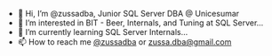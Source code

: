 - 👋 Hi, I’m @zussadba, Junior SQL Server DBA @ Unicesumar
- 👀 I’m interested in BIT - Beer, Internals, and Tuning at SQL Server...
- 🌱 I’m currently learning SQL Server Internals...
- 📫 How to reach me [@zussadba](https://www.twitter.com/zussadba) or zussa.dba@gmail.com

<!---
zussadba/zussadba is a ✨ special ✨ repository because its `README.md` (this file) appears on your GitHub profile.
You can click the Preview link to take a look at your changes.
--->
